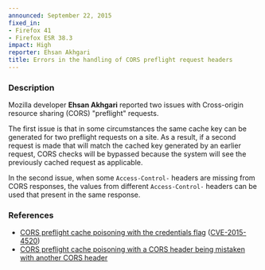 ```yaml
---
announced: September 22, 2015
fixed_in:
- Firefox 41
- Firefox ESR 38.3
impact: High
reporter: Ehsan Akhgari
title: Errors in the handling of CORS preflight request headers
---
```


<h3>Description</h3>

<p>Mozilla developer <strong>Ehsan Akhgari</strong> reported two issues with Cross-origin
resource sharing (CORS) "preflight" requests.</p>

<p>The first issue is that in some circumstances the same cache key can be generated for
two preflight requests on a site. As a result, if a second request is made that will match
the cached key generated by an earlier request, CORS checks will be bypassed because the
system will see the previously cached request as applicable.</p>

<p>In the second issue, when some <code>Access-Control-</code> headers are missing from
CORS responses, the values from different <code>Access-Control-</code> headers can be used
that present in the same response. </p>

<h3>References</h3>

<ul>
  <li><a href="https://bugzilla.mozilla.org/show_bug.cgi?id=1200856">
       CORS preflight cache poisoning with the credentials flag</a>
(<a href="http://cve.mitre.org/cgi-bin/cvename.cgi?name=CVE-2015-4520"
class="ex-ref">CVE-2015-4520</a>)</li>
  <li><a href="https://bugzilla.mozilla.org/show_bug.cgi?id=1200869">
       CORS preflight cache poisoning with a CORS header being mistaken with another CORS
header</a></li>
</ul>

